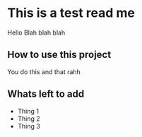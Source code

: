 # This is a test read me

Hello Blah blah blah <br>

## How to use this project 

You do this and that rahh <br>

## Whats left to add 
* Thing 1
* Thing 2
* Thing 3